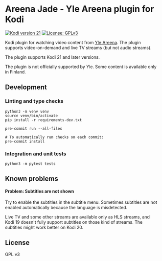 # Areena Jade - Yle Areena plugin for Kodi

[![Kodi version 21](https://img.shields.io/badge/kodi%20version-21-blue)](https://kodi.tv/)
[![License: GPLv3](https://img.shields.io/badge/License-GPLv3-yellow.svg)](https://opensource.org/licenses/GPL-3.0)

Kodi plugin for watching video content from [Yle Areena](https://areena.yle.fi/tv). The plugin supports video-on-demand and live TV streams (but not audio streams).

The plugin supports Kodi 21 and later versions.

The plugin is not officially supported by Yle. Some content is available only in Finland.

## Development

### Linting and type checks

```
python3 -m venv venv
source venv/bin/activate
pip install -r requirements-dev.txt

pre-commit run --all-files

# To automatically run checks on each commit:
pre-commit install
```

### Integration and unit tests

```
python3 -m pytest tests
```

## Known problems

#### Problem: Subtitles are not shown

Try to enable the subtitles in the subtitle menu. Sometimes subtitles are not enabled automatically because the language is misdetected.

Live TV and some other streams are available only as HLS streams, and Kodi 19 doesn't fully support subtitles on those kind of streams. The subtitles might work better on Kodi 20.

## License

GPL v3
